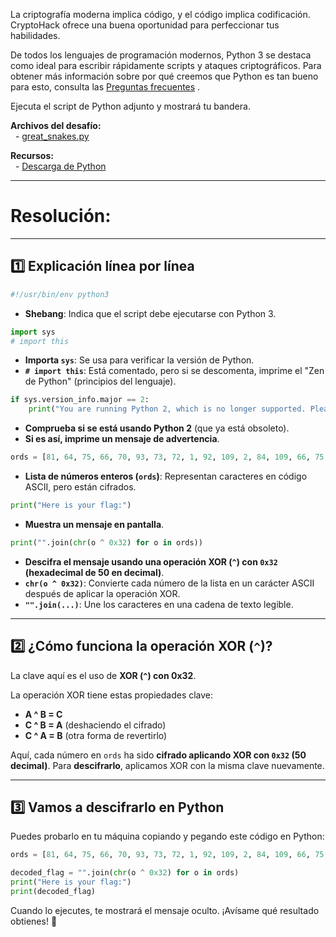 
La criptografía moderna implica código, y el código implica codificación. CryptoHack ofrece una buena oportunidad para perfeccionar tus habilidades.  
  
De todos los lenguajes de programación modernos, Python 3 se destaca como ideal para escribir rápidamente scripts y ataques criptográficos. Para obtener más información sobre por qué creemos que Python es tan bueno para esto, consulta las [Preguntas frecuentes](https://cryptohack.org/faq#python3) .  
  
Ejecuta el script de Python adjunto y mostrará tu bandera.  
  
**Archivos del desafío:**  
  - [great_snakes.py](https://cryptohack.org/static/challenges/great_snakes_35381fca29d68d8f3f25c9fa0a9026fb.py)  
  
**Recursos:**  
  - [Descarga de Python](https://wiki.python.org/moin/BeginnersGuide/Download)


----

# Resolución:

---

## **1️⃣ Explicación línea por línea**

```python
#!/usr/bin/env python3
```

- **Shebang**: Indica que el script debe ejecutarse con Python 3.

```python
import sys
# import this
```

- **Importa `sys`**: Se usa para verificar la versión de Python.
- **`# import this`**: Está comentado, pero si se descomenta, imprime el "Zen de Python" (principios del lenguaje).

```python
if sys.version_info.major == 2:
    print("You are running Python 2, which is no longer supported. Please update to Python 3.")
```

- **Comprueba si se está usando Python 2** (que ya está obsoleto).
- **Si es así, imprime un mensaje de advertencia**.

```python
ords = [81, 64, 75, 66, 70, 93, 73, 72, 1, 92, 109, 2, 84, 109, 66, 75, 70, 90, 2, 92, 79]
```

- **Lista de números enteros (`ords`)**: Representan caracteres en código ASCII, pero están cifrados.

```python
print("Here is your flag:")
```

- **Muestra un mensaje en pantalla**.

```python
print("".join(chr(o ^ 0x32) for o in ords))
```

- **Descifra el mensaje usando una operación XOR (`^`) con `0x32` (hexadecimal de 50 en decimal)**.
- **`chr(o ^ 0x32)`**: Convierte cada número de la lista en un carácter ASCII después de aplicar la operación XOR.
- **`"".join(...)`**: Une los caracteres en una cadena de texto legible.

---

## **2️⃣ ¿Cómo funciona la operación XOR (`^`)?**

La clave aquí es el uso de **XOR (`^`) con 0x32**.

La operación XOR tiene estas propiedades clave:

- **A ^ B = C**
- **C ^ B = A** (deshaciendo el cifrado)
- **C ^ A = B** (otra forma de revertirlo)

Aquí, cada número en `ords` ha sido **cifrado aplicando XOR con `0x32` (50 decimal)**. Para **descifrarlo**, aplicamos XOR con la misma clave nuevamente.

---

## **3️⃣ Vamos a descifrarlo en Python**

Puedes probarlo en tu máquina copiando y pegando este código en Python:

```python
ords = [81, 64, 75, 66, 70, 93, 73, 72, 1, 92, 109, 2, 84, 109, 66, 75, 70, 90, 2, 92, 79]

decoded_flag = "".join(chr(o ^ 0x32) for o in ords)
print("Here is your flag:")
print(decoded_flag)
```

Cuando lo ejecutes, te mostrará el mensaje oculto. ¡Avísame qué resultado obtienes! 🚀